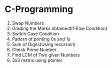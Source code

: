 # C-Programming

1) Swap Numbers
2) Grading the Marks obtained(If-Else Condition)
3) Switch Case Condition
4) Pattern of printing 0s and 1s
5) Sum of Digits(Using recursion)
6) Check Prime Number
7) Find LCM of Two given Numbers
8) 3x3 matrix using pointer
